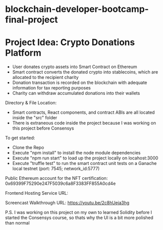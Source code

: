 # blockchain-developer-bootcamp-final-project

# Project Idea: Crypto Donations Platform

- User donates crypto assets into Smart Contract on Ethereum
- Smart contract converts the donated crypto into stablecoins, which are allocated to the recipient charity
- Donation transaction is recorded on the blockchain with adequate information for tax reporting purposes
- Charity can withdraw accumulated donations into their wallets

Directory & File Location:
- Smart contracts, React components, and contract ABIs are all located inside the "src" folder
- There is extraneous code inside the project because I was working on this project before Consensys


To get started:

- Clone the Repo
- Execute "npm install" to install the node module dependencies
- Execute "npm run start" to load up the project locally on locahost:3000
- Execute "truffle test" to run the smart contract unit tests on a Ganache local testnet (port: 7545; network_id:5777)

 
 
 Public Ethereum account for the NFT certification: 0x69399F75290e247F5039c6a8F3383FF855A0cd4e
 
 
 Frontend Hosting Service URL:
 
 
 Screencast Walkthrough URL: https://youtu.be/2c8hUeja3hg
 
 
 
 P.S. I was working on this project on my own to learned Solidity before I started the Consensys course, so thats why the UI is a bit more polished than normal
 
 